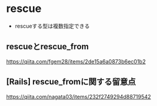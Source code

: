 # rescue
- rescueする型は複数指定できる

## rescueとrescue_from
https://qiita.com/fgem28/items/2de15a6a0873b6ec01b2

## [Rails] rescue_fromに関する留意点
https://qiita.com/nagata03/items/232f2749294d88719542

